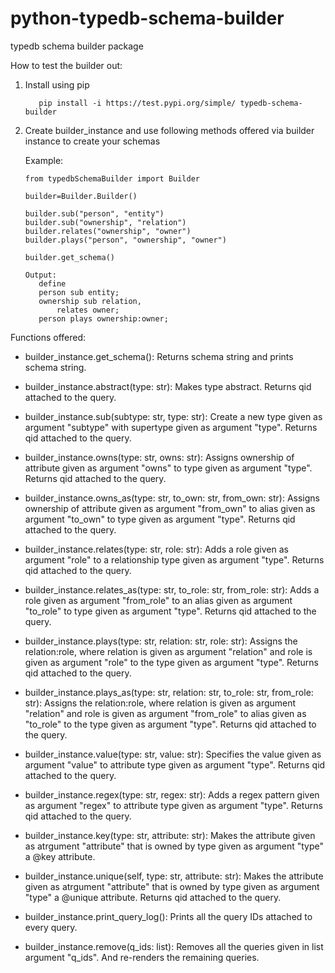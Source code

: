 # python-typedb-schema-builder
typedb schema builder package

How to test the builder out:
1. Install using pip
   ``` 
      pip install -i https://test.pypi.org/simple/ typedb-schema-builder
   ```
2. Create builder_instance and use following methods offered via builder instance to create your schemas

   Example:
   
      ```
      from typedbSchemaBuilder import Builder
      
      builder=Builder.Builder()
      
      builder.sub("person", "entity")
      builder.sub("ownership", "relation")
      builder.relates("ownership", "owner")
      builder.plays("person", "ownership", "owner")
      
      builder.get_schema()
      ```
      ```
      Output:
         define
         person sub entity;
         ownership sub relation,
             relates owner;
         person plays ownership:owner;
      ```
Functions offered:

* builder_instance.get_schema():
Returns schema string and prints schema string.

* builder_instance.abstract(type: str):
Makes type abstract. Returns qid attached to the query.

* builder_instance.sub(subtype: str, type: str):
Create a new type given as argument "subtype" with supertype given as argument "type". Returns qid attached to the query.

* builder_instance.owns(type: str, owns: str):
Assigns ownership of attribute given as argument "owns" to type given as argument "type". Returns qid attached to the query.

* builder_instance.owns_as(type: str, to_own: str, from_own: str):
Assigns ownership of attribute given as argument "from_own" to alias given as argument "to_own" to type given as argument "type". Returns qid attached to the query.

* builder_instance.relates(type: str, role: str):
Adds a role given as argument "role" to a relationship type given as argument "type". Returns qid attached to the query.

* builder_instance.relates_as(type: str, to_role: str, from_role: str):
Adds a role given as argument "from_role" to an alias given as argument "to_role" to type given as argument "type". Returns qid attached to the query.

* builder_instance.plays(type: str, relation: str, role: str):
Assigns the relation:role, where relation is given as argument "relation" and role is given as argument "role" to the type given as argument "type". Returns qid attached to the query.

* builder_instance.plays_as(type: str, relation: str, to_role: str, from_role: str):
Assigns the relation:role, where relation is given as argument "relation" and role is given as argument "from_role" to alias given as "to_role" to the type given as argument "type". Returns qid attached to the query.

* builder_instance.value(type: str, value: str):
Specifies the value given as argument "value" to attribute type given as argument "type". Returns qid attached to the query.

* builder_instance.regex(type: str, regex: str):
Adds a regex pattern given as argument "regex" to attribute type given as argument "type". Returns qid attached to the query.

* builder_instance.key(type: str, attribute: str):
Makes the attribute given as atrgument "attribute" that is owned by type given as argument "type" a @key attribute.

* builder_instance.unique(self, type: str, attribute: str):
Makes the attribute given as atrgument "attribute" that is owned by type given as argument "type" a @unique attribute. Returns qid attached to the query.

* builder_instance.print_query_log():
Prints all the query IDs attached to every query.

* builder_instance.remove(q_ids: list):
Removes all the queries given in list argument "q_ids". And re-renders the remaining queries.
